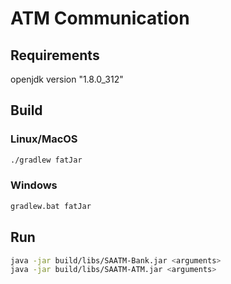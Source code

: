 # ATM Communication
## Requirements
openjdk version "1.8.0_312"

## Build
### Linux/MacOS
```sh
./gradlew fatJar
```
### Windows
```sh
gradlew.bat fatJar
```

## Run
```sh
java -jar build/libs/SAATM-Bank.jar <arguments>
java -jar build/libs/SAATM-ATM.jar <arguments>
```
